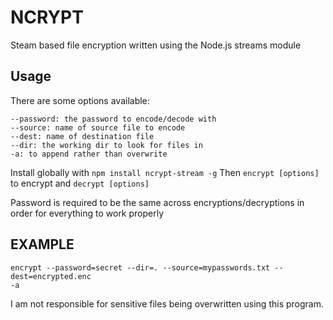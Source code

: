 # NCRYPT
Steam based file encryption written using the Node.js streams module

## Usage
There are some options available:
```
--password: the password to encode/decode with
--source: name of source file to encode
--dest: name of destination file
--dir: the working dir to look for files in
-a: to append rather than overwrite
```

Install globally with `npm install ncrypt-stream -g`
Then `encrypt [options]` to encrypt and `decrypt [options]`

Password is required to be the same across encryptions/decryptions in order for everything to work properly


## EXAMPLE
```
encrypt --password=secret --dir=. --source=mypasswords.txt --dest=encrypted.enc
-a
```

I am not responsible for sensitive files being overwritten using this program.